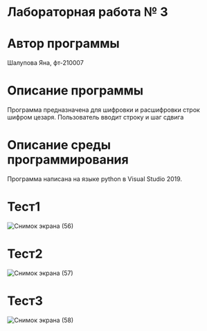 # Лабораторная работа № 3
# Автор программы
Шалупова Яна, фт-210007
# Описание программы
Программа предназначена для шифровки и расшифровки строк шифром цезаря. Пользователь вводит строку и шаг сдвига
# Описание среды программирования
Программа написана на языке python в Visual Studio 2019.
# Тест1
![Снимок экрана (56)](https://user-images.githubusercontent.com/113615651/192598600-5683e5ec-a6db-4a04-b0b3-bf167d686c20.png)
# Тест2
![Снимок экрана (57)](https://user-images.githubusercontent.com/113615651/192598609-e8150c76-a213-454d-bee6-646c6121fbcd.png)
# Тест3
![Снимок экрана (58)](https://user-images.githubusercontent.com/113615651/192598613-87d3563b-8407-43b7-9c39-604b42e386fe.png)
